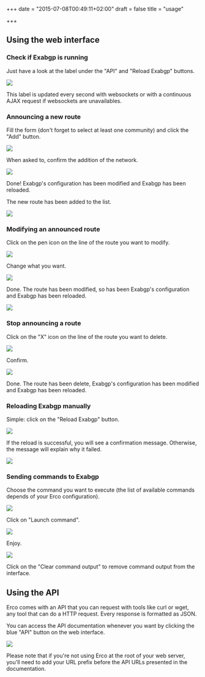 +++
date = "2015-07-08T00:49:11+02:00"
draft = false
title = "usage"

+++

## Using the web interface

### Check if Exabgp is running

Just have a look at the label under the "API" and "Reload Exabgp" buttons.

![](/img/exabgp_running.png)

This label is updated every second with websockets or with a continuous AJAX request if websockets are unavailables.

### Announcing a new route

Fill the form (don't forget to select at least one community) and click the "Add" button.

![](/img/new_route_1.png)

When asked to, confirm the addition of the network.

![](/img/new_route_2.png)

Done! Exabgp's configuration has been modified and Exabgp has been reloaded.

The new route has been added to the list.

![](/img/new_route_3.png)

### Modifying an announced route

Click on the pen icon on the line of the route you want to modify.

![](/img/mod_route_1.png)

Change what you want.

![](/img/mod_route_2.png)

Done. The route has been modified, so has been Exabgp's configuration and Exabgp has been reloaded.

![](/img/mod_route_3.png)

### Stop announcing a route

Click on the "X" icon on the line of the route you want to delete.

![](/img/del_route_1.png)

Confirm.

![](/img/del_route_2.png)

Done. The route has been delete, Exabgp's configuration has been modified and Exabgp has been reloaded.

### Reloading Exabgp manually

Simple: click on the "Reload Exabgp" button.

![](/img/exa_reload.png)

If the reload is successful, you will see a confirmation message. Otherwise, the message will explain why it failed.

![](/img/exa_reload_successfull.png)

### Sending commands to Exabgp

Choose the command you want to execute (the list of available commands depends of your Erco configuration).

![](/img/command_1.png)

Click on "Launch command".

![](/img/command_2.png)

Enjoy.

![](/img/command_3.png)

Click on the "Clear command output" to remove command output from the interface.

## Using the API

Erco comes with an API that you can request with tools like curl or wget, any tool that can do a HTTP request.
Every response is formatted as JSON.

You can access the API documentation whenever you want by clicking the blue "API" button on the web interface.

![](/img/api_button.png)

Please note that if you're not using Erco at the root of your web server, you'll need to add your URL prefix before the API URLs presented in the documentation.
